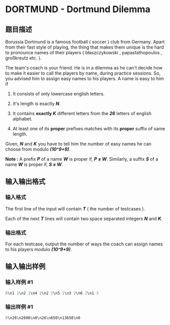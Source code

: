 # DORTMUND - Dortmund Dilemma

## 题目描述

Borussia Dortmund is a famous football ( soccer ) club from Germany. Apart from their fast style of playing, the thing that makes them unique is the hard to pronounce names of their players ( błaszczykowski , papastathopoulos , großkreutz etc. ).

The team's coach is your friend. He is in a dilemma as he can't decide how to make it easier to call the players by name, during practice sessions. So, you advised him to assign easy names to his players. A name is easy to him if

1. It consists of only lowercase english letters.

2. It's length is exactly **_N_**.

3. It contains **exactly _K_** different letters from the **_26_** letters of english alphabet.

4. At least one of its **proper** prefixes matches with its **proper** suffix of same length.

Given, **_N_** and **_K_** you have to tell him the number of easy names he can choose from modulo **_(10^9+9)_**.

**Note :** A prefix **_P_** of a name **_W_** is proper if, **_P_ ≠ _W_**. Similarly, a suffix **_S_** of a name **_W_** is proper if, **_S_ ≠ _W_**.

## 输入输出格式

### 输入格式

The first line of the input will contain **_T_** ( the number of testcases ).

Each of the next **_T_** lines will contain two space separated integers **_N_** and **_K_**.

### 输出格式

For each testcase, output the number of ways the coach can assign names to his players modulo **_(10^9+9)_**.

## 输入输出样例

### 输入样例 #1

```cpp
8\n1 1\n2 1\n4 2\n2 2\n5 1\n3 2\n6 2\n1 3
```


### 输出样例 #1

```cpp
0\n26\n2600\n0\n26\n650\n13650\n0
```


